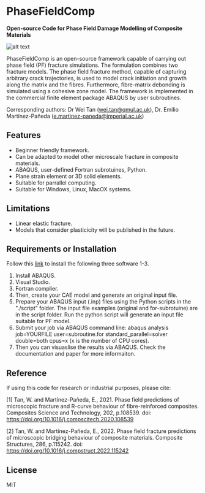 # PhaseFieldComp
**Open-source Code for Phase Field Damage Modelling of Composite Materials**

![alt text](https://github.com/MCM-QMUL/PhaseFieldComp/blob/32bcf04f88e2abe90b0683cafd7f88799b3763bb/docs/PFM_microscale.gif)

PhaseFieldComp is an open-source framework capable of carrying out phase field (PF) fracture simulations. The formulation combines two fracture models. The phase field fracture method, capable of capturing arbitrary crack trajectories, is used to model crack initiation and growth along the matrix and the fibres. Furthermore, fibre-matrix debonding is simulated using a cohesive zone model. The framework is implemented in the commercial finite element package ABAQUS by user subroutines.

Corresponding authors: Dr Wei Tan (wei.tan@qmul.ac.uk), Dr. Emilio Martínez-Pañeda (e.martinez-paneda@imperial.ac.uk)

## Features
- Beginner friendly framework.
- Can be adapted to model other microscale fracture in composite materials.
- ABAQUS, user-defined Fortran subrotuines, Python.
- Plane strain element or 3D solid elements. 
- Suitable for parrallel computing.
- Suitable for Windows, Linux, MacOX systems.

## Limitations
- Linear elastic fracture.
- Models that consider plasticicity will be published in the future.

## Requirements or Installation 

Follow this [link](https://bibekanandadatta.com/link-intel-and-vs-abaqus-2020/) to install the following three software 1-3.
1. Install ABAQUS.
2. Visual Studio.
3. Fortran complier. 
4. Then, create your CAE model and generate an original input file. 
5. Prepare your ABAQUS input (.inp) files using the Python scripts in the "./script" folder. The input file examples (original and for-subrotuine) are in the script folder. Run the python script will generate an input file suitable for PF model. 
6. Submit your job via ABAQUS command line: abaqus analysis job=YOURFILE user=subroutine.for standard_parallel=solver double=both cpus=x (x is the number of CPU cores).
7. Then you can visuaslise the results via ABAQUS. Check the documentation and paper for more informaiton. 

## Reference
If using this code for research or industrial purposes, please cite:

[1] Tan, W. and Martínez-Pañeda, E., 2021. Phase field predictions of microscopic fracture and R-curve behaviour of fibre-reinforced composites. Composites Science and Technology, 202, p.108539. doi: https://doi.org/10.1016/j.compscitech.2020.108539

[2] Tan, W. and Martínez-Pañeda, E., 2022. Phase field fracture predictions of microscopic bridging behaviour of composite materials. Composite Structures, 286, p.115242. doi: https://doi.org/10.1016/j.compstruct.2022.115242

## License
MIT

